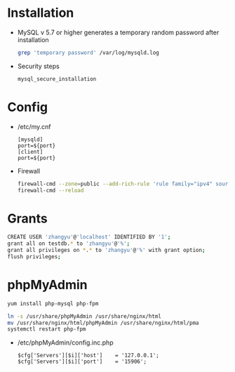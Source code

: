 # Installation

- MySQL v 5.7 or higher generates a temporary random password after installation

  ```bash
  grep 'temporary password' /var/log/mysqld.log
  ```

- Security steps

  ```bash
  mysql_secure_installation
  ```

# Config

- /etc/my.cnf

  ```
  [mysqld]
  port=${port}
  [client]
  port=${port}
  ```

- Firewall

  ```bash
  firewall-cmd --zone=public --add-rich-rule 'rule family="ipv4" source address="x.x.0.0/16" port port=${port} protocol=tcp accept' --permanent
  firewall-cmd --reload
  ```

# Grants

```bash
CREATE USER 'zhangyu'@'localhost' IDENTIFIED BY '1';
grant all on testdb.* to 'zhangyu'@'%';
grant all privileges on *.* to 'zhangyu'@'%' with grant option;
flush privileges;
```

# phpMyAdmin

```bash
yum install php-mysql php-fpm
```

```bash
ln -s /usr/share/phpMyAdmin /usr/share/nginx/html
mv /usr/share/nginx/html/phpMyAdmin /usr/share/nginx/html/pma
systemctl restart php-fpm
```

- /etc/phpMyAdmin/config.inc.php

  ```
  $cfg['Servers'][$i]['host']    = '127.0.0.1';
  $cfg['Servers'][$i]['port']    = '15906';
  ```
